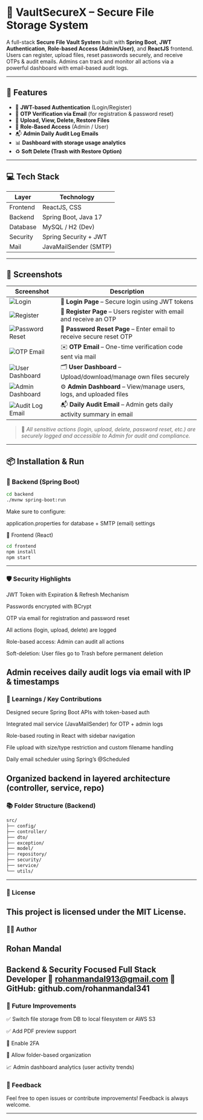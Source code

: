 # 🔐 VaultSecureX – Secure File Storage System

A full-stack **Secure File Vault System** built with **Spring Boot**, **JWT Authentication**, **Role-based Access (Admin/User)**, and **ReactJS** frontend. Users can register, upload files, reset passwords securely, and receive OTPs & audit emails. Admins can track and monitor all actions via a powerful dashboard with email-based audit logs.

---

## 🚀 Features

- 🔐 **JWT-based Authentication** (Login/Register)
- 🧾 **OTP Verification via Email** (for registration & password reset)
- 📁 **Upload, View, Delete, Restore Files**
- 👥 **Role-Based Access** (Admin / User)
- 📬 **Admin Daily Audit Log Emails**
- 📊 **Dashboard with storage usage analytics**
- ♻️ **Soft Delete (Trash with Restore Option)**

---

## 💻 Tech Stack

| Layer      | Technology              |
|------------|--------------------------|
| Frontend   | ReactJS, CSS             |
| Backend    | Spring Boot, Java 17     |
| Database   | MySQL / H2 (Dev)         |
| Security   | Spring Security + JWT    |
| Mail       | JavaMailSender (SMTP)    |

---

## 📸 Screenshots

| Screenshot | Description |
|------------|-------------|
| ![Login](./screenshots/login.png) | 🔐 **Login Page** – Secure login using JWT tokens |
| ![Register](./screenshots/register.png) | 📝 **Register Page** – Users register with email and receive an OTP |
| ![Password Reset](./screenshots/password-reset-code.png) | 📧 **Password Reset Page** – Enter email to receive secure reset OTP |
| ![OTP Email](./screenshots/otp-verification-email.jpg) | ✉️ **OTP Email** – One-time verification code sent via mail |
| ![User Dashboard](./screenshots/user-dashboard.png) | 🗂️ **User Dashboard** – Upload/download/manage own files securely |
| ![Admin Dashboard](./screenshots/admin-dashboard.png) | ⚙️ **Admin Dashboard** – View/manage users, logs, and uploaded files |
| ![Audit Log Email](./screenshots/daily-audit-log-email.jpg) | 📬 **Daily Audit Email** – Admin gets daily activity summary in email |

> 📢 _All sensitive actions (login, upload, delete, password reset, etc.) are securely logged and accessible to Admin for audit and compliance._

---

## 📦 Installation & Run

### 🔧 Backend (Spring Boot)

```bash
cd backend
./mvnw spring-boot:run
```
Make sure to configure:

application.properties for database + SMTP (email) settings

🧩 Frontend (React)
```bash
cd frontend
npm install
npm start
```
---
### 🛡️ Security Highlights
JWT Token with Expiration & Refresh Mechanism

Passwords encrypted with BCrypt

OTP via email for registration and password reset

All actions (login, upload, delete) are logged

Role-based access: Admin can audit all actions

Soft-deletion: User files go to Trash before permanent deletion

Admin receives daily audit logs via email with IP & timestamps
---
### 🧠 Learnings / Key Contributions
Designed secure Spring Boot APIs with token-based auth

Integrated mail service (JavaMailSender) for OTP + admin logs

Role-based routing in React with sidebar navigation

File upload with size/type restriction and custom filename handling

Daily email scheduler using Spring’s @Scheduled

Organized backend in layered architecture (controller, service, repo)
---
### 📚 Folder Structure (Backend)
```bash
src/
├── config/
├── controller/
├── dto/
├── exception/
├── model/
├── repository/
├── security/
├── service/
└── utils/
```
---
### 📃 License
This project is licensed under the MIT License.
---
 ### 🙋‍♂️ Author
## Rohan Mandal
Backend & Security Focused Full Stack Developer
📧 rohanmandal913@gmail.com
🔗 GitHub: github.com/rohanmandal341
---
### 📌 Future Improvements
✅ Switch file storage from DB to local filesystem or AWS S3

✅ Add PDF preview support

🔐 Enable 2FA

📁 Allow folder-based organization

📈 Admin dashboard analytics (user activity trends)

### 💬 Feedback
Feel free to open issues or contribute improvements! Feedback is always welcome.

---



